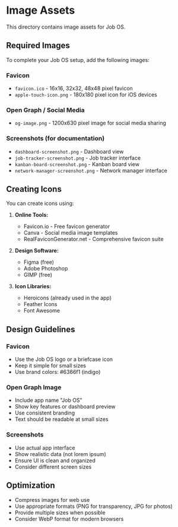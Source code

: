 # Image Assets

This directory contains image assets for Job OS.

## Required Images

To complete your Job OS setup, add the following images:

### Favicon
- `favicon.ico` - 16x16, 32x32, 48x48 pixel favicon
- `apple-touch-icon.png` - 180x180 pixel icon for iOS devices

### Open Graph / Social Media
- `og-image.png` - 1200x630 pixel image for social media sharing

### Screenshots (for documentation)
- `dashboard-screenshot.png` - Dashboard view
- `job-tracker-screenshot.png` - Job tracker interface
- `kanban-board-screenshot.png` - Kanban board view
- `network-manager-screenshot.png` - Network manager interface

## Creating Icons

You can create icons using:

1. **Online Tools:**
   - Favicon.io - Free favicon generator
   - Canva - Social media image templates
   - RealFaviconGenerator.net - Comprehensive favicon suite

2. **Design Software:**
   - Figma (free)
   - Adobe Photoshop
   - GIMP (free)

3. **Icon Libraries:**
   - Heroicons (already used in the app)
   - Feather Icons
   - Font Awesome

## Design Guidelines

### Favicon
- Use the Job OS logo or a briefcase icon
- Keep it simple for small sizes
- Use brand colors: #6366f1 (indigo)

### Open Graph Image
- Include app name "Job OS"
- Show key features or dashboard preview
- Use consistent branding
- Text should be readable at small sizes

### Screenshots
- Use actual app interface
- Show realistic data (not lorem ipsum)
- Ensure UI is clean and organized
- Consider different screen sizes

## Optimization

- Compress images for web use
- Use appropriate formats (PNG for transparency, JPG for photos)
- Provide multiple sizes when possible
- Consider WebP format for modern browsers